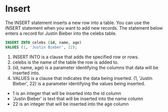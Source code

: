 # Insert

The INSERT statement inserts a new row into a table. You can use the INSERT statement when you want to add new records. The statement below enters a record for Justin Bieber into the celebs table.

```sql
INSERT INTO celebs (id, name, age) 
VALUES (1, 'Justin Bieber', 22);
```

1. INSERT INTO is a clause that adds the specified row or rows.
2. celebs is the name of the table the row is added to.
3. (id, name, age) is a parameter identifying the columns that data will be inserted into.
4. VALUES is a clause that indicates the data being inserted.
(1, 'Justin Bieber', 22) is a parameter identifying the values being inserted.

- 1 is an integer that will be inserted into the id column
- 'Justin Bieber' is text that will be inserted into the name column
- 22 is an integer that will be inserted into the age column